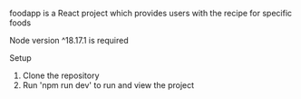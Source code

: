 foodapp is a React project which provides users with the recipe for specific foods

Node version ^18.17.1 is required

Setup
1. Clone the repository
2. Run 'npm run dev' to run and view the project
